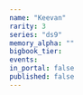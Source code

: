 ```yaml
---
name: "Keevan"
rarity: 3
series: "ds9"
memory_alpha: ""
bigbook_tier:
events:
in_portal: false
published: false
---
```

